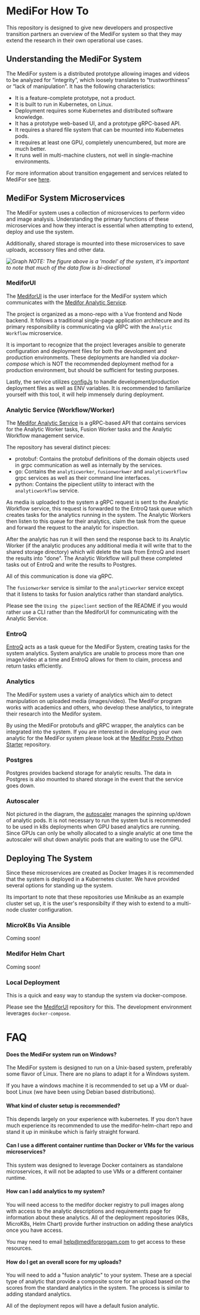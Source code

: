 # MediFor How To

This repository is designed to give new developers and prospective transition partners an overview of the MediFor system so that they may extend the research in their own operational use cases.

## Understanding the MediFor System

The MediFor system is a distributed prototype allowing images and videos to be analyzed for “integrity”, which loosely translates to “trustworthiness” or “lack of manipulation”. It has the following characteristics:

- It is a feature-complete prototype, not a product.
- It is built to run in Kubernetes, on Linux.
- Deployment requires some Kubernetes and distributed software knowledge.
- It has a prototype web-based UI, and a prototype gRPC-based API.
- It requires a shared file system that can be mounted into Kubernetes pods.
- It requires at least one GPU, completely unencumbered, but more are much better.
- It runs well in multi-machine clusters, not well in single-machine environments.

For more information about transition engagement and services related to MediFor see [here](transition.md).

## MediFor System Microservices

The MediFor system uses a collection of microservices to perform video and image analysis. Understanding the primary functions of these microservices and how they interact is essential when attempting to extend, deploy and use the system.

Additionally, shared storage is mounted into these microservices to save uploads, accessory files and other data.

![Graph](./images/graph.png "Graph")
_NOTE: The figure above is a 'model' of the system, it's important to note that much of the data flow is bi-directional_

### MediforUI

The [MediforUI](https:///github.com/mediaforensics/medifor-ui) is the user interface for the MediFor system which communicates with the [Medifor Analytic Service](https:///github.com/mediaforensics/medifor).

The project is organized as a mono-repo with a Vue frontend and Node backend. It follows a traditional single-page application architecure and its primary responsibility is communicating via gRPC with the `Analytic Workflow` microservice.

It is important to recognize that the project leverages ansible to generate configuration and deployment files for both the devolopment and production environments. These deployments are handled via _docker-compose_ which is NOT the recommended deployment method for a production environment, but should be sufficient for testing purposes.

Lastly, the service utilizes [configJs](https://www.npmjs.com/package/config) to handle development/production deployment files as well as ENV variables. It is recommended to familiarize yourself with this tool, it will help immensely during deployment.

### Analytic Service (Workflow/Worker)

The [Medifor Analytic Service](https:///github.com/mediaforensics/medifor) is a gRPC-based API that contains services for the Analytic Worker tasks, Fusion Worker tasks and the Analytic Workflow management service.

The repository has several distinct pieces:

- protobuf: Contains the protobuf definitions of the domain objects used in grpc communication as well as internally by the services.
- go: Contains the `analyticworker`, `fusionworkwer` and `analyticworkflow` grpc services as well as their command line interfaces.
- python: Contains the pipeclient utility to interact with the `analyticworkflow` service.

As media is uploaded to the system a gRPC request is sent to the Analytic Workflow service, this request is forwarded to the EntroQ task queue which creates tasks for the analytics running in the system. The Analytic Workers then listen to this queue for their analytics, claim the task from the queue and forward the request to the analytic for inspection.

After the analytic has run it will then send the response back to its Analytic Worker (if the analytic produces any additional media it will write that to the shared storage directory) which will delete the task from EntroQ and insert the results into "done". The Analytic Workflow will pull these completed tasks out of EntroQ and write the results to Postgres.

All of this communication is done via gRPC.

The `fusionworker` service is similar to the `analyticworker` service except that it listens to tasks for fusion analytics rather than standard analytics.

Please see the `Using the pipeclient` section of the README if you would rather use a CLI rather than the MediforUI for communicating with the Analytic Service.

### EntroQ

[EntroQ](http://github.com/shiblon/entroq) acts as a task queue for the MediFor System, creating tasks for the system analytics. System analytics are unable to process more than one image/video at a time and EntroQ allows for them to claim, process and return tasks efficiently.

### Analytics

The MediFor system uses a variety of analytics which aim to detect manipulation on uploaded media (images/video). The MediFor program works with academics and others, who develop these analytics, to integrate their research into the Medifor system.

By using the MediFor protobufs and gRPC wrapper, the analytics can be integrated into the system. If you are interested in developing your own analytic for the MediFor system please look at the [Medifor Proto Python Starter](https:///github.com/mediaforensics/medifor) repository.

### Postgres

Postgres provides backend storage for analytic results. The data in Postgres is also mounted to shared storage in the event that the service goes down.

### Autoscaler

Not pictured in the diagram, the [autoscaler](https://github.com/mediaforensics/packages/packages/613403) manages the spinning up/down of analytic pods. It is not necessary to run the system but is recommended to be used in k8s deployments when GPU based analytics are running. Since GPUs can only be wholly allocated to a single analytic at one time the autoscaler will shut down analytic pods that are waiting to use the GPU.

## Deploying The System

Since these microservices are created as Docker Images it is recommended that the system is deployed in a Kubernetes cluster. We have provided several options for standing up the system.

Its important to note that these repositories use Minikube as an example cluster set up, it is the user's responsibilty if they wish to extend to a multi-node cluster configuration.

### MicroK8s Via Ansible

Coming soon!

### Medifor Helm Chart

Coming soon!

### Local Deployment

This is a quick and easy way to standup the system via docker-compose.

Please see the [MediforUI](https://gitlab.mediforprogram.com/medifor/medifor-demo-ui) repository for this. The development environment leverages `docker-compose`.

# FAQ

#### Does the MediFor system run on Windows?

The MediFor system is designed to run on a Unix-based system, preferably some flavor of Linux. There are no plans to adapt it for a Windows system.

If you have a windows machine it is recommended to set up a VM or dual-boot Linux (we have been using Debian based distributions).

#### What kind of cluster setup is recommended?

This depends largely on your experience with kubernetes. If you don't have much experience its recommended to use the medifor-helm-chart repo and stand it up in minikube which is fairly straight forward.

#### Can I use a different container runtime than Docker or VMs for the various microservices?

This system was designed to leverage Docker containers as standalone microservices, it will not be adapted to use VMs or a different container runtime.

#### How can I add analytics to my system?

You will need access to the medifor docker registry to pull images along with access to the analytic descriptions and requirements page for information about these analytics. All of the deployment repositories (K8s, MicroK8s, Helm Chart) provide further instruction on adding these analytics once you have access.

You may need to email [help@mediforprogam.com](help@mediforprogram.com) to get access to these resources.

#### How do I get an overall score for my uploads?

You will need to add a "fusion analytic" to your system. These are a special type of analytic that provide a composite score for an upload based on the scores from the standard analytics in the system. The process is similar to adding standard analytics.

All of the deployment repos will have a default fusion analytic.
